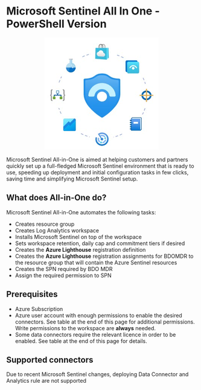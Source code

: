 # Microsoft Sentinel All In One - PowerShell Version

<p align="center">
<img src="../Media/Sentinel All-in-One logo.jpg?raw=true">
</p>

Microsoft Sentinel All-in-One is aimed at helping customers and partners quickly set up a full-fledged Microsoft Sentinel environment that is ready to use, speeding up deployment and initial configuration tasks in few clicks, saving time and simplifying Microsoft Sentinel setup.


## What does All-in-One do?

Microsoft Sentinel All-in-One automates the following tasks:

- Creates resource group
- Creates Log Analytics workspace
- Installs Microsoft Sentinel on top of the workspace
- Sets workspace retention, daily cap and commitment tiers if desired
- Creates the **Azure Lighthouse** registration definition
- Creates the **Azure Lighthouse** registration assignments for BDOMDR to the resource group that will contain the Azure Sentinel resources
- Creates the SPN required by BDO MDR
- Assign the required permission to SPN

## Prerequisites

- Azure Subscription
- Azure user account with enough permissions to enable the desired connectors. See table at the end of this page for additional permissions. Write permissions to the workspace are **always** needed.
- Some data connectors require the relevant licence in order to be enabled. See table at the end of this page for details.


## Supported connectors

Due to recent Microsoft Sentinel changes, deploying Data Connector and Analytics rule are not supported

